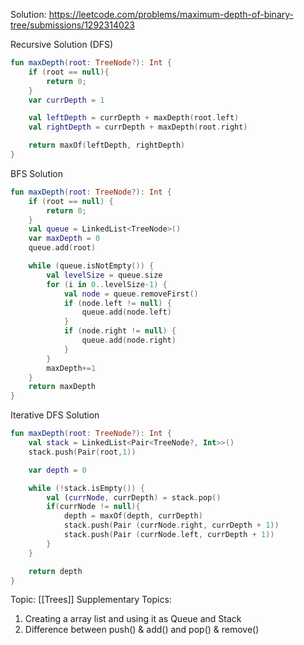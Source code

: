 Solution: https://leetcode.com/problems/maximum-depth-of-binary-tree/submissions/1292314023

Recursive Solution (DFS)
```kotlin
fun maxDepth(root: TreeNode?): Int {
	if (root == null){
		return 0;
	}
	var currDepth = 1

	val leftDepth = currDepth + maxDepth(root.left)
	val rightDepth = currDepth + maxDepth(root.right)

	return maxOf(leftDepth, rightDepth)
}
```

BFS Solution
```kotlin
fun maxDepth(root: TreeNode?): Int {
	if (root == null) {
		return 0;
	}
	val queue = LinkedList<TreeNode>()
	var maxDepth = 0
	queue.add(root) 

	while (queue.isNotEmpty()) {
		val levelSize = queue.size
		for (i in 0..levelSize-1) {
			val node = queue.removeFirst()
			if (node.left != null) {
				queue.add(node.left)
			}
			if (node.right != null) {
				queue.add(node.right)
			}
		}
		maxDepth+=1
	}
	return maxDepth
}
```

Iterative DFS Solution
```kotlin
fun maxDepth(root: TreeNode?): Int {
	val stack = LinkedList<Pair<TreeNode?, Int>>()
    stack.push(Pair(root,1))

    var depth = 0

	while (!stack.isEmpty()) {
		val (currNode, currDepth) = stack.pop()
		if(currNode != null){
			depth = maxOf(depth, currDepth)
			stack.push(Pair (currNode.right, currDepth + 1))
			stack.push(Pair (currNode.left, currDepth + 1))
		}
	}

	return depth
}
```

Topic: [[Trees]]
Supplementary Topics: 
1. Creating a array list and using it as Queue and Stack
2. Difference between push() & add() and pop() & remove()